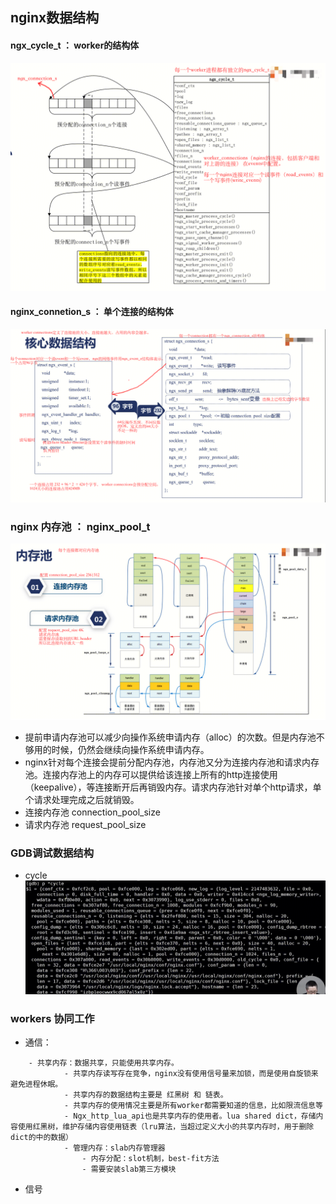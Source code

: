 ## nginx数据结构
#### ngx_cycle_t ： worker的结构体
![alt text](image-23.png)

#### nginx_connetion_s ： 单个连接的结构体
![alt text](image-24.png)


### nginx 内存池 ： nginx_pool_t
![alt text](image-25.png)

- 提前申请内存池可以减少向操作系统申请内存（alloc）的次数。但是内存池不够用的时候，仍然会继续向操作系统申请内存。
- nginx针对每个连接会提前分配内存池，内存池又分为连接内存池和请求内存池。连接内存池上的内存可以提供给该连接上所有的http连接使用（keepalive），等连接断开后再销毁内存。请求内存池针对单个http请求，单个请求处理完成之后就销毁。
- 连接内存池 connection_pool_size
- 请求内存池 request_pool_size


### GDB调试数据结构
- cycle
![alt text](image-26.png)


### workers 协同工作
- 通信：
```
	- 共享内存：数据共享，只能使用共享内存。
			- 共享内存读写存在竞争，nginx没有使用信号量来加锁，而是使用自旋锁来避免进程休眠。
			- 共享内存的数据结构主要是 红黑树 和 链表。
			- 共享内存的使用情况主要是所有worker都需要知道的信息，比如限流信息等
			- Ngx_http_lua_api也是共享内存的使用者。lua shared dict，存储内容使用红黑树，维护存储内容使用链表（lru算法，当超过定义大小的共享内存时，用于删除dict的中的数据）
			- 管理内存：slab内存管理器 
				- 内存分配：slot机制，best-fit方法
				- 需要安装slab第三方模块 
```
- 信号